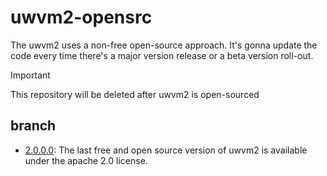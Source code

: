 # uwvm2-opensrc
The uwvm2 uses a non-free open-source approach. It's gonna update the code every time there's a major version release or a beta version roll-out.

> [!IMPORTANT]
> This repository will be deleted after uwvm2 is open-sourced
>

## branch
* [2.0.0.0](https://github.com/UlteSoft/uwvm2-opensrc/tree/2.0.0.0): The last free and open source version of uwvm2 is available under the apache 2.0 license.
